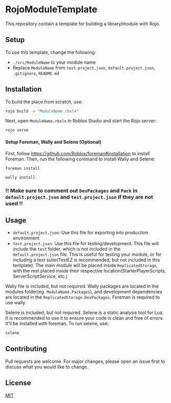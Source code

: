 
# RojoModuleTemplate
This repository contain a template for building a library/module with Rojo.

## Setup

To use this template, change the following:

- ``./src/ModuleName`` to your module name
- Replace ``ModuleName`` from ``test.project.json``, ``default.project.json``, ``.gitignore``, ``README.md``


## Installation

To build the place from scratch, use:

```bash
rojo build -o "ModuleName.rbxlx"
```

Next, open `ModuleName.rbxlx` in Roblox Studio and start the Rojo server:

```bash
rojo serve
```

#### Setup Foreman, Wally and Selene (Optional)
First, follow https://github.com/Roblox/foreman#installation to install Foreman. Then, run the following command to install Wally and Selene:

```bash
foreman install
```

```bash
wally install
```
### !! Make sure to comment out ``DevPackages`` and ``Pack`` in ``default.project.json`` and ``test.project.json`` if they are not used !!

## Usage

- ``default.project.json``: Use this file for exporting into production environment
- ``test.project.json``: Use this file for testing/development. This file will include the ``test`` folder, which is not included in the ``default.project.json`` file. This is useful for testing your module, or for including a test suite(TestEZ is recommended, but not included in this template). The main module will be placed inside ``ReplicatedStorage``, with the rest placed inside their respective location(StarterPlayerScripts, ServerScriptService, etc.)

Wally file is included, but not required. Wally packages are located in the modules folder(eg. ``ModuleName.Packages``), and development dependencies are located in the ``ReplicatedStorage.DevPackages``. Foreman is required to use wally.

Selene is included, but not required. Selene is a static analysis tool for Lua. It is recommended to use it to ensure your code is clean and free of errors. It'll be installed with foreman. To run selene, use:

```bash
selene
```

## Contributing
Pull requests are welcome. For major changes, please open an issue first to discuss what you would like to change.

## License
[MIT](https://choosealicense.com/licenses/mit/)
